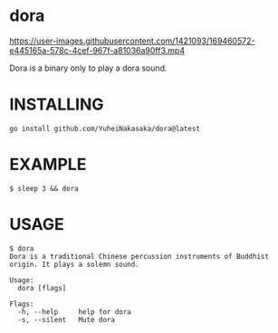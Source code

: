 # dora

https://user-images.githubusercontent.com/1421093/169460572-e445165a-578c-4cef-967f-a81036a90ff3.mp4

Dora is a binary only to play a dora sound.

# INSTALLING

```
go install github.com/YuheiNakasaka/dora@latest
```

# EXAMPLE

```
$ sleep 3 && dora
```

# USAGE

```
$ dora
Dora is a traditional Chinese percussion instruments of Buddhist origin. It plays a solemn sound.

Usage:
  dora [flags]

Flags:
  -h, --help     help for dora
  -s, --silent   Mute dora
```
